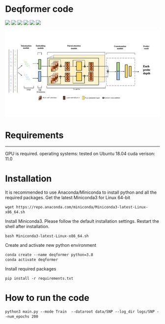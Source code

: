 # Deqformer code 
<p align="left">
<a href="https://github.com/Deqformer/Deqformer-code/blob/main/license.txt"><img src="https://shields.io/badge/license-Apache%202-blue"></a>
<a href=""><img src="https://img.shields.io/badge/platform-linux-green"></a>
<a href=""><img src="https://img.shields.io/github/stars/Deqformer/Deqformer-code.svg"></a>
<a href=""><img src="https://img.shields.io/github/followers/Deqformer.svg?style=social&label=Follow&maxAge=2592000"></a>
<a href=""><img src="https://img.shields.io/github/stars/Deqformer/Deqformer-code?style=social"></a>
<a href="https://github.com/Deqformer/Deqformer-code/issues"><img src="https://img.shields.io/github/issues-raw/Deqformer/Deqformer-code"></a>
</p>

![](./img/arch.jpg)
# Requirements
------------------------
GPU is required. 
operating systems: tested on Ubuntu 18.04
cuda verison: 11.0

# Installation
It is recommended to use Anaconda/Miniconda to install python and all the required packages. 
Get the latest Miniconda3 for Linux 64-bit
```
wget https://repo.anaconda.com/miniconda/Miniconda3-latest-Linux-x86_64.sh
```
Install Miniconda3. Please follow the default installation settings. Restart the shell after installation.
```
bash Miniconda3-latest-Linux-x86_64.sh
```
Create and activate new python environment
```
conda create --name deqformer python=3.8
conda activate deqformer
```
Install required packages
```
pip install -r requirements.txt
```
# How to run the code
```
python3 main.py --mode Train  --dataroot data/SNP --log_dir logs/SNP --num_epochs 200
```